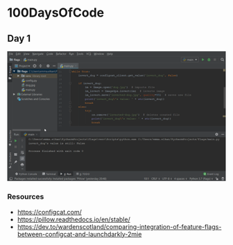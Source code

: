 # 100DaysOfCode

## Day 1

<img src="https://github.com/EmElkan/100DaysOfCode/blob/master/images/lUnZL8Zj32.gif" alt="Banner that says Emma Elkan - A cartoon dog pops up and down">

### Resources

- https://configcat.com/
- https://pillow.readthedocs.io/en/stable/
- https://dev.to/wardenscotland/comparing-integration-of-feature-flags-between-configcat-and-launchdarkly-2mie
